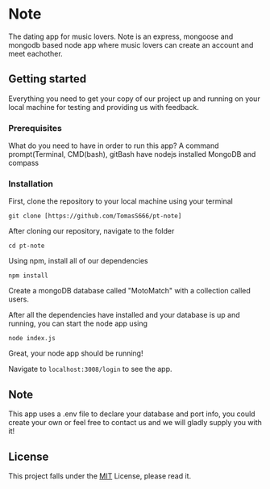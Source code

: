 # Note
The dating app for music lovers.
Note is an express, mongoose and mongodb based node app where music lovers can create an account and meet eachother.

## Getting started
Everything you need to get your copy of our project up and running on your local machine for testing and providing us with feedback.

### Prerequisites
What do you need to have in order to run this app?
A command prompt(Terminal, CMD(bash), gitBash
have nodejs installed
MongoDB and compass

### Installation
First, clone the repository to your local machine using your terminal

`git clone [https://github.com/TomasS666/pt-note]`

After cloning our repository, navigate to the folder

`cd pt-note`

Using npm, install all of our dependencies 

`npm install`

Create a mongoDB database called "MotoMatch" with a collection called users.

After all the dependencies have installed and your database is up and running, you can start the node app using

`node index.js`

Great, your node app should be running!

Navigate to `localhost:3008/login` to see the app.

## Note

This app uses a .env file to declare your database and port info, you could create your own or feel free to contact us and we will gladly supply you with it!

## License
This project falls under the [MIT](https://choosealicense.com/licenses/mit/) License, please read it.
